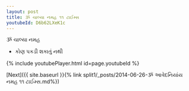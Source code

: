 ```yaml
---
layout: post
title: ૐ ચાલ્યા નમહ ૧૧ ટાઈમ્સ
youtubeId: D6b62LXeK1c
---
```

 
 
 ૐ ચાલ્યા નમહ  
 
 - કોણ પકડી શકાતું નથી 
 
  
 
  
 
 
 
 
 
 


{% include youtubePlayer.html id=page.youtubeId %}
 
[Next]({{ site.baseurl }}{% link  split1/_posts/2014-06-26-ૐ આવેદનિયાંય નમહ ૧૧ ટાઈમ્સ.md%})
 
